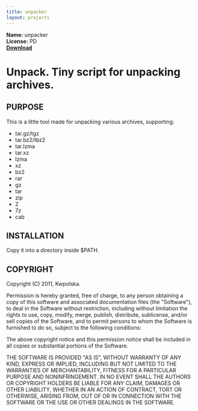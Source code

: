 ```yaml
---
title: unpacker
layout: projects
---
```

**Name:** unpacker  
**License:** PD  
**[Download](https://github.com/downloads/Kwpolska/kru/unpacker.tar.gz)**

Unpack.  Tiny script for unpacking archives.
==============

PURPOSE
-------
This is a little tool made for unpacking various archives, supporting:

* tar.gz/tgz
* tar.bz2/tbz2
* tar.lzma
* tar.xz
* lzma
* xz
* bz2
* rar
* gz
* tar
* zip
* Z
* 7z
* cab

INSTALLATION
------------
Copy it into a directory inside $PATH.

COPYRIGHT
---------
Copyright (C) 2011, Kwpolska.

Permission is hereby granted, free of charge, to any person obtaining a copy
of this software and associated documentation files (the "Software"), to deal
in the Software without restriction, including without limitation the rights
to use, copy, modify, merge, publish, distribute, sublicense, and/or sell
copies of the Software, and to permit persons to whom the Software is
furnished to do so, subject to the following conditions:

The above copyright notice and this permission notice shall be included in
all copies or substantial portions of the Software.

THE SOFTWARE IS PROVIDED "AS IS", WITHOUT WARRANTY OF ANY KIND, EXPRESS OR
IMPLIED, INCLUDING BUT NOT LIMITED TO THE WARRANTIES OF MERCHANTABILITY,
FITNESS FOR A PARTICULAR PURPOSE AND NONINFRINGEMENT. IN NO EVENT SHALL THE
AUTHORS OR COPYRIGHT HOLDERS BE LIABLE FOR ANY CLAIM, DAMAGES OR OTHER
LIABILITY, WHETHER IN AN ACTION OF CONTRACT, TORT OR OTHERWISE, ARISING FROM,
OUT OF OR IN CONNECTION WITH THE SOFTWARE OR THE USE OR OTHER DEALINGS IN
THE SOFTWARE.

